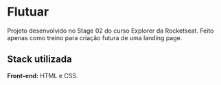 # Flutuar

Projeto desenvolvido no Stage 02 do curso Explorer da Rocketseat. Feito apenas como treino para criação futura de uma landing page.




## Stack utilizada

**Front-end:** HTML e CSS.
